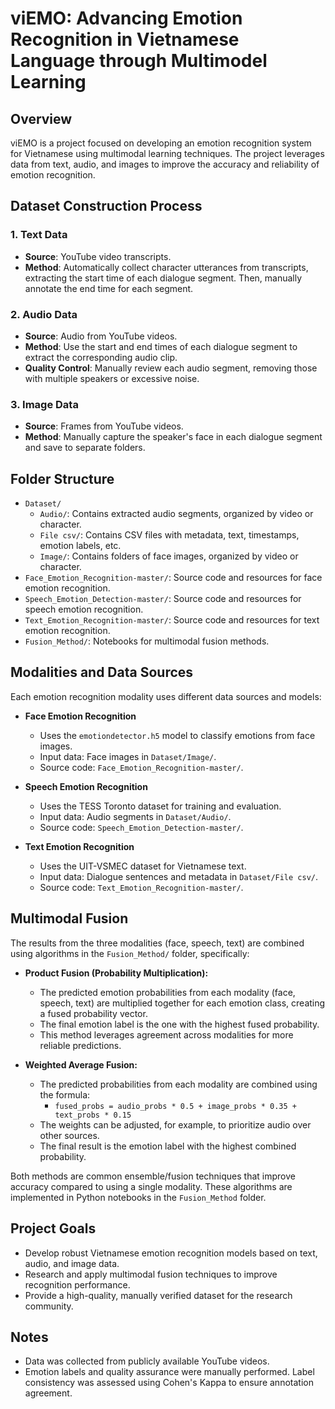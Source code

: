 

# viEMO: Advancing Emotion Recognition in Vietnamese Language through Multimodel Learning

## Overview
viEMO is a project focused on developing an emotion recognition system for Vietnamese using multimodal learning techniques. The project leverages data from text, audio, and images to improve the accuracy and reliability of emotion recognition.

## Dataset Construction Process

### 1. Text Data
- **Source**: YouTube video transcripts.
- **Method**: Automatically collect character utterances from transcripts, extracting the start time of each dialogue segment. Then, manually annotate the end time for each segment.

### 2. Audio Data
- **Source**: Audio from YouTube videos.
- **Method**: Use the start and end times of each dialogue segment to extract the corresponding audio clip.
- **Quality Control**: Manually review each audio segment, removing those with multiple speakers or excessive noise.

### 3. Image Data
- **Source**: Frames from YouTube videos.
- **Method**: Manually capture the speaker's face in each dialogue segment and save to separate folders.

## Folder Structure
- `Dataset/`
  - `Audio/`: Contains extracted audio segments, organized by video or character.
  - `File csv/`: Contains CSV files with metadata, text, timestamps, emotion labels, etc.
  - `Image/`: Contains folders of face images, organized by video or character.
- `Face_Emotion_Recognition-master/`: Source code and resources for face emotion recognition.
- `Speech_Emotion_Detection-master/`: Source code and resources for speech emotion recognition.
- `Text_Emotion_Recognition-master/`: Source code and resources for text emotion recognition.
- `Fusion_Method/`: Notebooks for multimodal fusion methods.

## Modalities and Data Sources
Each emotion recognition modality uses different data sources and models:

- **Face Emotion Recognition**
  - Uses the `emotiondetector.h5` model to classify emotions from face images.
  - Input data: Face images in `Dataset/Image/`.
  - Source code: `Face_Emotion_Recognition-master/`.

- **Speech Emotion Recognition**
  - Uses the TESS Toronto dataset for training and evaluation.
  - Input data: Audio segments in `Dataset/Audio/`.
  - Source code: `Speech_Emotion_Detection-master/`.

- **Text Emotion Recognition**
  - Uses the UIT-VSMEC dataset for Vietnamese text.
  - Input data: Dialogue sentences and metadata in `Dataset/File csv/`.
  - Source code: `Text_Emotion_Recognition-master/`.


## Multimodal Fusion
The results from the three modalities (face, speech, text) are combined using algorithms in the `Fusion_Method/` folder, specifically:

- **Product Fusion (Probability Multiplication):**
  - The predicted emotion probabilities from each modality (face, speech, text) are multiplied together for each emotion class, creating a fused probability vector.
  - The final emotion label is the one with the highest fused probability.
  - This method leverages agreement across modalities for more reliable predictions.

- **Weighted Average Fusion:**
  - The predicted probabilities from each modality are combined using the formula:
    - `fused_probs = audio_probs * 0.5 + image_probs * 0.35 + text_probs * 0.15`
  - The weights can be adjusted, for example, to prioritize audio over other sources.
  - The final result is the emotion label with the highest combined probability.

Both methods are common ensemble/fusion techniques that improve accuracy compared to using a single modality. These algorithms are implemented in Python notebooks in the `Fusion_Method` folder.

## Project Goals
- Develop robust Vietnamese emotion recognition models based on text, audio, and image data.
- Research and apply multimodal fusion techniques to improve recognition performance.
- Provide a high-quality, manually verified dataset for the research community.

## Notes
- Data was collected from publicly available YouTube videos.
- Emotion labels and quality assurance were manually performed. Label consistency was assessed using Cohen's Kappa to ensure annotation agreement.


